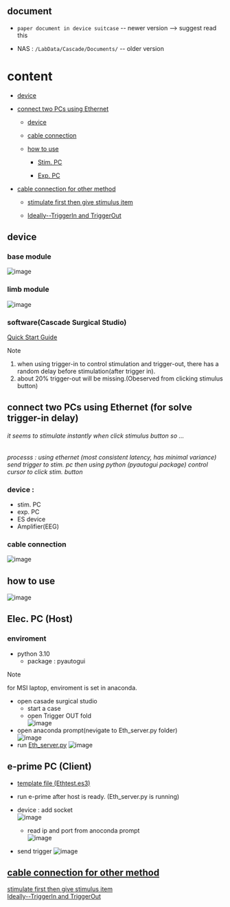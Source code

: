 ## document 

- `paper document in device suitcase` --  newer version --> suggest read this
    
- NAS : `/LabData/Cascade/Documents/` -- older version
    
# content 
- [device](#device)
    
- [connect two PCs using Ethernet](#ethernet)
  - [device](#devicerequire)
      
  - [cable connection](#cables)
      
  - [how to use](#method)
      
    - [Stim. PC](#stimpc)
        
    - [Exp. PC](#exppc)

- [cable connection for other method](#otmec)
    - [stimulate first then give stimulus item](./OtherMethod.md/#in)
        
    - [Ideally--TriggerIn and TriggerOut](./OtherMethod.md/#orig)
        

## device
### base module  
 ![image](https://github.com/user-attachments/assets/c086aa11-c317-4148-a207-0d8b68855c9a)

### limb module  
![image](https://github.com/user-attachments/assets/af13575f-d1b9-4b26-a882-131293cf2e52)



### software(Cascade Surgical Studio)
[Quick Start Guide](./software/README.md)
  
> [!Note]
> 1. when using trigger-in to control stimulation and trigger-out, there has a random delay before stimulation(after trigger in).
> 2. about 20% trigger-out will be missing.(Obeserved from clicking stimulus button)

## <a name="ethernet"></a> connect two PCs using Ethernet (for solve trigger-in delay)

###### it seems to stimulate instantly when click stimulus button so ...  
*processs : using ethernet (most consistent latency, has minimal variance) send trigger to stim. pc then using python (pyautogui package) control cursor to click stim. button*
  
### <a name="devicerequire"></a> device :
  
- stim. PC
- exp. PC
- ES device
- Amplifier(EEG)

### <a name="cables"></a>cable connection
![image](https://github.com/user-attachments/assets/e409176f-7b65-4e60-9888-4e57be91a71b)

## <a name="method"></a> how to use
![image](https://github.com/user-attachments/assets/9f337966-db9f-4711-871d-35a2cb4f52c5)

## <a name="stimpc"></a>Elec. PC (Host)
### enviroment  
- python 3.10  
    - package : pyautogui

> [!Note]
> for MSI laptop, enviroment is set in anaconda.

- open casade surgical studio
    - start a case
    - open Trigger OUT fold  
![image](https://github.com/user-attachments/assets/40e3df22-62a5-4aca-9cab-6a3cc1294cc5)
- open anaconda prompt(nevigate to Eth_server.py folder)  
  ![image](https://github.com/user-attachments/assets/44e00faa-8715-4a0a-8585-16aa347364cb)
- run [Eth_server.py](./code/)
  ![image](https://github.com/user-attachments/assets/88f9e283-d14c-4a20-8a85-7b95bbf4976c)

## <a name="exppc"></a>e-prime PC (Client)
- [template file (Ethtest.es3)](./code/)
- run e-prime after host is ready. (Eth_server.py is running)
- device : add socket  
  ![image](https://github.com/user-attachments/assets/fccb7a74-dbc5-4330-a32b-850ceda71a4b)
  - read ip and port from anoconda prompt  
  ![image](https://github.com/user-attachments/assets/b173f718-af04-46ce-a195-f7876f84320b)

- send trigger 
  ![image](https://github.com/user-attachments/assets/db659503-bd5b-4a7d-be02-aba972cdb3f9)

  
## <a name="otmec"></a> [cable connection for other method](./OtherMethod.md)   
[stimulate first then give stimulus item](./OtherMethod.md/#in)        
[Ideally--TriggerIn and TriggerOut](./OtherMethod.md/#orig)  

